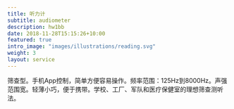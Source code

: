```yaml
---
title: 听力计
subtitle: audiometer
description: hw1bb
date: 2018-11-28T15:15:26+10:00
featured: true
intro_image: "images/illustrations/reading.svg"
weight: 3
layout: service
---
```

筛查型。手机App控制，简单方便容易操作。频率范围：125Hz到8000Hz。声强范围宽。轻薄小巧，便于携带。学校、工厂、军队和医疗保健室的理想筛查测听法。
